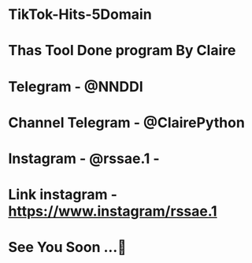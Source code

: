 # TikTok-Hits-5Domain
# Thas Tool Done program By Claire 
# Telegram - @NNDDI
# Channel Telegram - @ClairePython
# Instagram - @rssae.1 - 
# Link instagram - https://www.instagram/rssae.1
# See You Soon ...🥱

